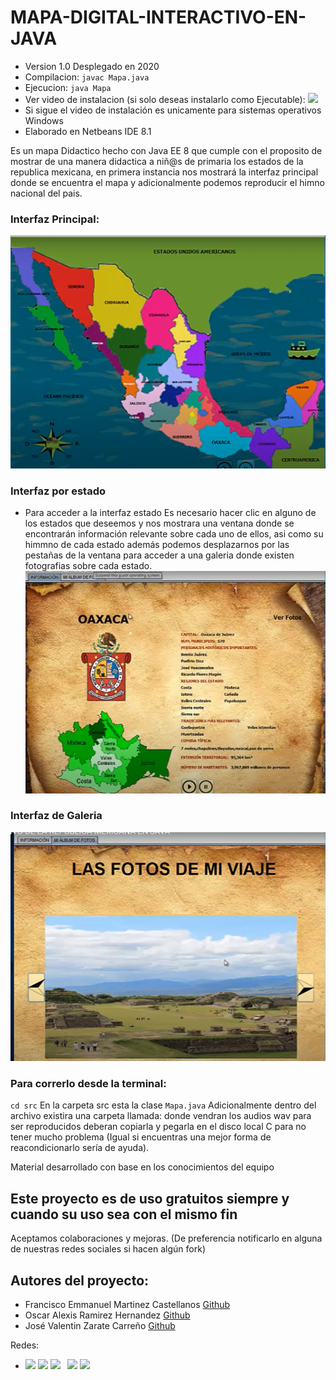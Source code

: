# MAPA-DIGITAL-INTERACTIVO-EN-JAVA 
* Version 1.0 Desplegado en 2020
* Compilacion: ``javac Mapa.java``
* Ejecucion: ``java Mapa``
* Ver video de instalacion (si solo deseas instalarlo como Ejecutable): <a href="https://youtu.be/mpi98gClT3o"><img src="https://img.shields.io/badge/-DirtyCode_-c4302b?style=flat&logo=Youtube&logoColor=white"/></a>
* Si sigue el video de instalación es unicamente para sistemas operativos Windows
* Elaborado en Netbeans IDE 8.1

Es un mapa Didactico hecho con Java EE 8 que cumple con el proposito de mostrar de una manera didactica a niñ@s de primaria
los estados de la republica mexicana, en primera instancia nos mostrará la interfaz principal donde se encuentra el mapa y 
adicionalmente podemos reproducir el himno nacional del pais.

### Interfaz Principal:
![Image text](https://github.com/DIRTYCODE11/MAPA-DIGITAL-INTERACTIVO-EN-JAVA/blob/master/images/mapa%20oficial.png)

### Interfaz por estado
* Para acceder a la interfaz estado 
Es necesario hacer clic en alguno de los estados que deseemos y nos mostrara una ventana donde se encontrarán información
relevante sobre cada uno de ellos, asi como su himmno de cada estado además podemos desplazarnos por las pestañas de la
ventana para acceder a una galeria donde existen fotografias sobre cada estado.
![Image text](https://github.com/DIRTYCODE11/MAPA-DIGITAL-INTERACTIVO-EN-JAVA/blob/master/images/ejemplo-estado.png)
### Interfaz de Galeria
![Image text](https://github.com/DIRTYCODE11/MAPA-DIGITAL-INTERACTIVO-EN-JAVA/blob/master/images/ejemplo-galeria.png)

### Para correrlo desde la terminal:
``cd src``
En la carpeta src esta la clase ``Mapa.java``
Adicionalmente dentro del archivo existira una carpeta llamada:  donde vendran los audios wav para ser reproducidos 
deberan copiarla y pegarla en el disco local C para no tener mucho problema 
(Igual si encuentras una mejor forma de reacondicionarlo sería de ayuda).


Material desarrollado con base en los conocimientos del equipo 
## Este proyecto es de uso gratuitos siempre y cuando su uso sea con el mismo fin
Aceptamos colaboraciones y mejoras. (De preferencia notificarlo en alguna de nuestras redes sociales si hacen algún fork)

## Autores del proyecto: 
  * Francisco Emmanuel Martinez Castellanos [Github](https://github.com/Emmanuel1102)
  * Oscar Alexis Ramirez Hernandez [Github](https://github.com/AlexisRamirezHernandez)
  * José Valentin Zarate Carreño [Github](https://github.com/JoseVale99)
  
Redes:
* <a href="https://github.com/DIRTYCODE11"><img src="https://img.shields.io/badge/-DirtyCode11_-171515?style=flat&logo=Github&logoColor=white"/></a> 
<a href="https://www.facebook.com/Dirty-Code-108423987446075"><img src="https://img.shields.io/badge/-DirtyCode_-3b5998?style=flat&logo=Facebook&logoColor=white"/></a> 
<a href="https://www.instagram.com/dirtycode_11"><img src="https://img.shields.io/badge/-@dirtycode_11_-E1306C?style=flat&logo=Instagram&logoColor=white"/></a> &nbsp;
<a href="https://ayudadirtycode@gmail.com"><img src="https://img.shields.io/badge/-ayudadirtycode@gmail.com_-db4a39?style=flat&logo=Gmail&logoColor=white"/></a> 
<a href="https://www.youtube.com/channel/UCq8gDpFoX9fv6MWinaEKCpw"><img src="https://img.shields.io/badge/-DirtyCode_-c4302b?style=flat&logo=Youtube&logoColor=white"/></a>
